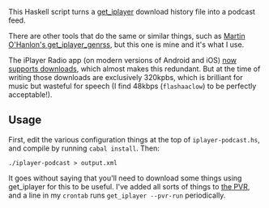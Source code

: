 This Haskell script turns a [get_iplayer][gi] download history file into a podcast feed.

There are other tools that do the same or similar things, such as [Martin O'Hanlon's get_iplayer_genrss][martin],
but this one is mine and it's what I use.

The iPlayer Radio app (on modern versions of Android and iOS) [now supports downloads][app],
which almost makes this redundant.
But at the time of writing those downloads are exclusively 320kpbs,
which is brilliant for music but wasteful for speech (I find 48kbps (`flashaaclow`) to be perfectly acceptable!).

## Usage

First, edit the various configuration things at the top of `iplayer-podcast.hs`, and compile by running `cabal install`.
Then:

    ./iplayer-podcast > output.xml

It goes without saying that you'll need to download some things using get_iplayer for this to be useful.
I've added all sorts of things to [the PVR][pvr], and a line in my `crontab` runs `get_iplayer --pvr-run` periodically.

[gi]: http://squarepenguin.co.uk/
[martin]: https://github.com/martinohanlon/get_iplayer_genrss
[app]: http://www.bbc.co.uk/blogs/internet/entries/4eba16ca-f1e8-4744-a305-7a31b3804535
[pvr]: https://squarepenguin.co.uk/wiki/documentation/#pvr-usage
